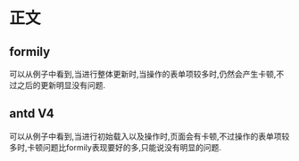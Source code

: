 # 正文

## formily

可以从例子中看到,当进行整体更新时,当操作的表单项较多时,仍然会产生卡顿,不过之后的更新明显没有问题.

## antd V4

可以从例子中看到,当进行初始载入以及操作时,页面会有卡顿,不过操作的表单项较多时,卡顿问题比formily表现要好的多,只能说没有明显的问题.